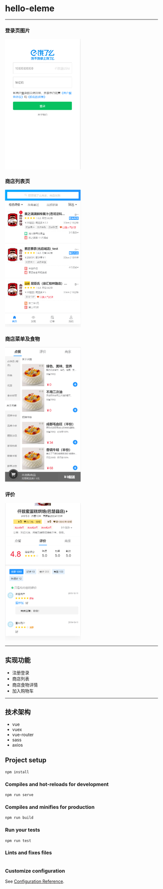 # hello-eleme

***
### 登录页图片
<img src="https://github.com/aaaaaa-11/eleme/blob/master/src/assets/views/login.png" width="250">

### 商店列表页
<img src="https://github.com/aaaaaa-11/eleme/blob/master/src/assets/views/store.png" width="250">

### 商店菜单及食物
<img src="https://github.com/aaaaaa-11/eleme/blob/master/src/assets/views/food.png" width="250">

### 评价
<img src="https://github.com/aaaaaa-11/eleme/blob/master/src/assets/views/comment.png" width="250">

***

## 实现功能
  * 注册登录
  * 商店列表
  * 商店食物详情
  * 加入购物车
  
***
## 技术架构
* vue
* vuex
* vue-router
* sass
* axios

## Project setup
```
npm install
```

### Compiles and hot-reloads for development
```
npm run serve
```

### Compiles and minifies for production
```
npm run build
```

### Run your tests
```
npm run test
```

### Lints and fixes files
```
```

### Customize configuration
See [Configuration Reference](https://cli.vuejs.org/config/).
